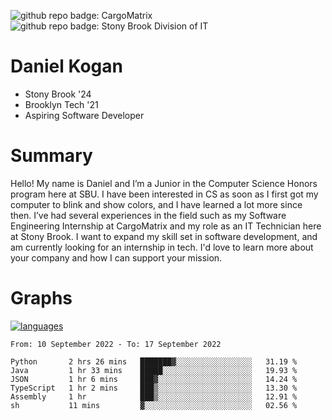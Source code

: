 ![github repo badge: CargoMatrix](https://img.shields.io/badge/CargoMatrix--181717?color=blue)
![github repo badge: Stony Brook Division of IT](https://img.shields.io/badge/Stony%20Brook%20Division%20of%20IT--181717?color=red)
# Daniel Kogan

- Stony Brook '24
- Brooklyn Tech '21
- Aspiring Software Developer

# Summary

Hello! My name is Daniel and I’m a Junior in the Computer Science Honors program here at SBU. I have been interested in CS as soon as I first got my computer to blink and show colors, and I have learned a lot more since then. I’ve had several experiences in the field such as my Software Engineering Internship at CargoMatrix and my role as an IT Technician here at Stony Brook. I want to expand my skill set in software development, and am currently looking for an internship in tech. I'd love to learn more about your company and how I can support your mission.

# Graphs

<div style="width: 100%">

[![languages](https://github-readme-stats.vercel.app/api/top-langs/?username=daminals&langs_count=8&hide=html&layout=compact)](https://github-readme-stats.vercel.app/api/top-langs/?username=daminals&langs_count=8&hide=html&layout=compact)
</div>

<!--START_SECTION:waka-->

```text
From: 10 September 2022 - To: 17 September 2022

Python       2 hrs 26 mins   ███████▓░░░░░░░░░░░░░░░░░   31.19 %
Java         1 hr 33 mins    █████░░░░░░░░░░░░░░░░░░░░   19.93 %
JSON         1 hr 6 mins     ███▓░░░░░░░░░░░░░░░░░░░░░   14.24 %
TypeScript   1 hr 2 mins     ███▒░░░░░░░░░░░░░░░░░░░░░   13.30 %
Assembly     1 hr            ███▒░░░░░░░░░░░░░░░░░░░░░   12.91 %
sh           11 mins         ▓░░░░░░░░░░░░░░░░░░░░░░░░   02.56 %
```

<!--END_SECTION:waka-->
